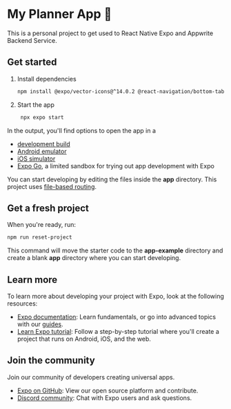 # My Planner App 👋

This is a personal project to get used to React Native Expo and Appwrite Backend Service.

## Get started

1. Install dependencies

   ```bash
   npm install @expo/vector-icons@^14.0.2 @react-navigation/bottom-tabs@^7.2.0 @react-navigation/native@^7.0.14 expo@~52.0.38 expo-application@~6.0.2 expo-blur@~14.0.3 expo-constants@~17.0.8 expo-font@~13.0.4 expo-haptics@~14.0.1 expo-linking@~7.0.5 expo-router@~4.0.18 expo-splash-screen@~0.29.22 expo-status-bar@~2.0.1 expo-symbols@~0.2.2 expo-system-ui@~4.0.8 expo-web-browser@~14.0.2 lucide-react-native@^0.482.0 nativewind@^4.1.23 react@18.3.1 react-dom@18.3.1 react-native@0.76.7 react-native-appwrite@^0.7.0 react-native-calendars@^1.1310.0 react-native-gesture-handler@~2.20.2 react-native-reanimated@~3.16.1 react-native-safe-area-context@^4.12.0 react-native-screens@~4.4.0 react-native-svg@^15.11.2 react-native-url-polyfill@^2.0.0 react-native-web@~0.19.13 react-native-webview@13.12.5 router@^2.1.0 tailwindcss@^3.4.17
   ```

2. Start the app

   ```bash
    npx expo start
   ```

In the output, you'll find options to open the app in a

- [development build](https://docs.expo.dev/develop/development-builds/introduction/)
- [Android emulator](https://docs.expo.dev/workflow/android-studio-emulator/)
- [iOS simulator](https://docs.expo.dev/workflow/ios-simulator/)
- [Expo Go](https://expo.dev/go), a limited sandbox for trying out app development with Expo

You can start developing by editing the files inside the **app** directory. This project uses [file-based routing](https://docs.expo.dev/router/introduction).

## Get a fresh project

When you're ready, run:

```bash
npm run reset-project
```

This command will move the starter code to the **app-example** directory and create a blank **app** directory where you can start developing.

## Learn more

To learn more about developing your project with Expo, look at the following resources:

- [Expo documentation](https://docs.expo.dev/): Learn fundamentals, or go into advanced topics with our [guides](https://docs.expo.dev/guides).
- [Learn Expo tutorial](https://docs.expo.dev/tutorial/introduction/): Follow a step-by-step tutorial where you'll create a project that runs on Android, iOS, and the web.

## Join the community

Join our community of developers creating universal apps.

- [Expo on GitHub](https://github.com/expo/expo): View our open source platform and contribute.
- [Discord community](https://chat.expo.dev): Chat with Expo users and ask questions.
